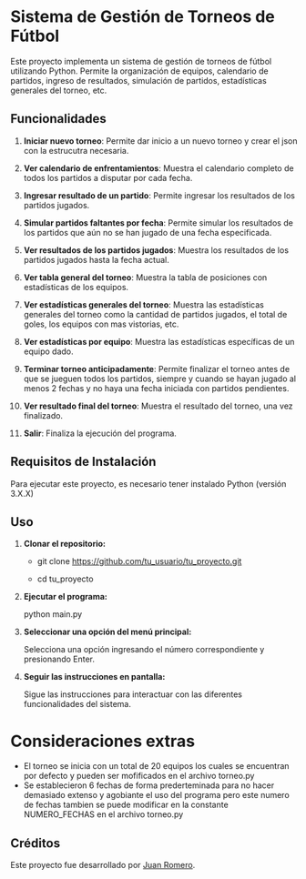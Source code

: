 # Sistema de Gestión de Torneos de Fútbol

Este proyecto implementa un sistema de gestión de torneos de fútbol utilizando Python. Permite la organización de equipos, calendario de partidos, ingreso de resultados, simulación de partidos, estadísticas generales del torneo, etc.

## Funcionalidades

1. **Iniciar nuevo torneo**: 
Permite dar inicio a un nuevo torneo y crear el json con la estrucutra necesaria.

2. **Ver calendario de enfrentamientos**: Muestra el calendario completo de todos los partidos a disputar por cada fecha.

3. **Ingresar resultado de un partido**: Permite ingresar los resultados de los partidos jugados.

4. **Simular partidos faltantes por fecha**: Permite simular los resultados de los partidos que aún no se han jugado de una fecha especificada.

5. **Ver resultados de los partidos jugados**: Muestra los resultados de los partidos jugados hasta la fecha actual.

6. **Ver tabla general del torneo**: Muestra la tabla de posiciones con estadísticas de los equipos.

7. **Ver estadísticas generales del torneo**: Muestra las estadísticas generales del torneo como la cantidad de partidos jugados, el total de goles, los equipos con mas vistorias, etc.

8. **Ver estadísticas por equipo**: Muestra las estadísticas específicas de un equipo dado.

9. **Terminar torneo anticipadamente**: Permite finalizar el torneo antes de que se jueguen todos los partidos, siempre y cuando se hayan jugado al menos 2 fechas y no haya una fecha iniciada con partidos pendientes.

10. **Ver resultado final del torneo**: Muestra el resultado del torneo, una vez finalizado.

0. **Salir**: Finaliza la ejecución del programa.

## Requisitos de Instalación

Para ejecutar este proyecto, es necesario tener instalado Python (versión 3.X.X)

## Uso

1. **Clonar el repositorio:**

   - git clone https://github.com/tu_usuario/tu_proyecto.git

   - cd tu_proyecto

2. **Ejecutar el programa:**

   python main.py

3. **Seleccionar una opción del menú principal:**

   Selecciona una opción ingresando el número correspondiente y presionando Enter.

4. **Seguir las instrucciones en pantalla:**

   Sigue las instrucciones para interactuar con las diferentes funcionalidades del sistema.

# Consideraciones extras

- El torneo se inicia con un total de 20 equipos los cuales se encuentran por defecto y pueden ser mofificados en el archivo torneo.py
- Se establecieron 6 fechas de forma prederteminada para no hacer demasiado extenso y agobiante el uso del programa pero este numero de fechas tambien se puede modificar en la constante NUMERO_FECHAS en el archivo torneo.py

## Créditos

Este proyecto fue desarrollado por [Juan Romero](https://github.com/JuanRomero2000).